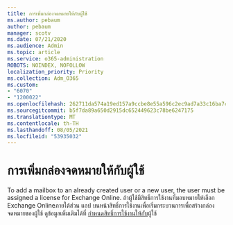 ```yaml
---
title: การเพิ่มกล่องจดหมายให้กับผู้ใช้
ms.author: pebaum
author: pebaum
manager: scotv
ms.date: 07/21/2020
ms.audience: Admin
ms.topic: article
ms.service: o365-administration
ROBOTS: NOINDEX, NOFOLLOW
localization_priority: Priority
ms.collection: Adm_O365
ms.custom:
- "6070"
- "1200022"
ms.openlocfilehash: 262711da574a19ed157a9ccbe8e55a596c2ec9ad7a33c16ba7ca9999c7716a6e
ms.sourcegitcommit: b5f7da89a650d2915dc652449623c78be6247175
ms.translationtype: MT
ms.contentlocale: th-TH
ms.lasthandoff: 08/05/2021
ms.locfileid: "53935032"
---
```

# <a name="adding-a-mailbox-to-a-user"></a>การเพิ่มกล่องจดหมายให้กับผู้ใช้

To add a mailbox to an already created user or a new user, the user must be assigned a license for Exchange Online. ถ้าผู้ใช้มีสิทธิ์การใช้งานที่มอบหมายให้เลือก Exchange Onlineภายใต้ส่วน แอป บนหน้าสิทธิ์การใช้งานเพื่อเริ่มกระบวนการเพื่อสร้างกล่องจดหมายของผู้ใช้ ดูข้อมูลเพิ่มเติมได้ที่ [กําหนดสิทธิ์การใช้งานให้กับ](https://docs.microsoft.com/microsoft-365/admin/manage/assign-licenses-to-users)ผู้ใช้